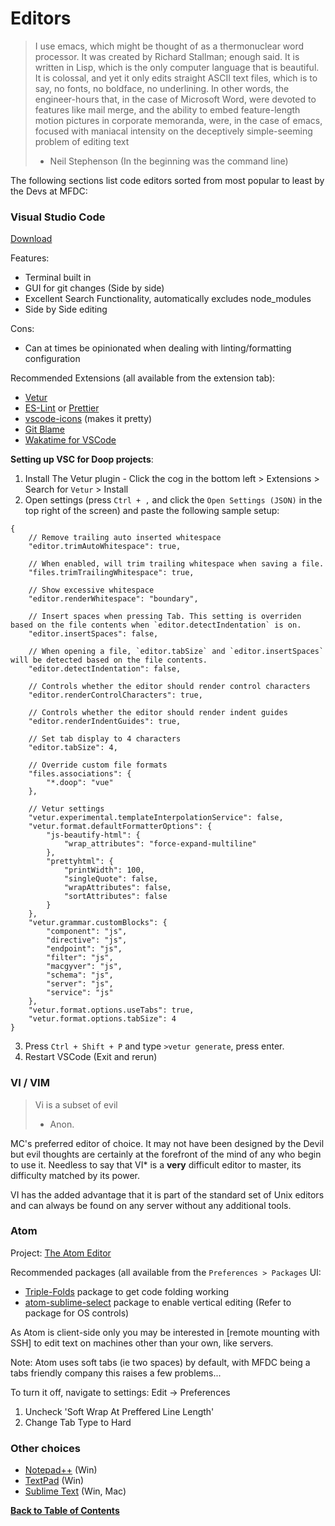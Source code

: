 Editors
=======

> I use emacs, which might be thought of as a thermonuclear word processor. It was created by Richard Stallman; enough said. It is written in Lisp, which is the only computer language that is beautiful. It is colossal, and yet it only edits straight ASCII text files, which is to say, no fonts, no boldface, no underlining. In other words, the engineer-hours that, in the case of Microsoft Word, were devoted to features like mail merge, and the ability to embed feature-length motion pictures in corporate memoranda, were, in the case of emacs, focused with maniacal intensity on the deceptively simple-seeming problem of editing text
> - Neil Stephenson (In the beginning was the command line)


The following sections list code editors sorted from most popular to least by the Devs at MFDC:


### Visual Studio Code

[Download](https://code.visualstudio.com/)

Features:

* Terminal built in
* GUI for git changes (Side by side)
* Excellent Search Functionality, automatically excludes node_modules
* Side by Side editing

Cons:

* Can at times be opinionated when dealing with linting/formatting configuration

Recommended Extensions (all available from the extension tab):

* [Vetur](https://marketplace.visualstudio.com/items?itemName=octref.vetur)
* [ES-Lint](https://marketplace.visualstudio.com/items?itemName=dbaeumer.vscode-eslint) or [Prettier](https://marketplace.visualstudio.com/items?itemName=esbenp.prettier-vscode)
* [vscode-icons](https://marketplace.visualstudio.com/items?itemName=vscode-icons-team.vscode-icons) (makes it pretty)
* [Git Blame](https://marketplace.visualstudio.com/items?itemName=waderyan.gitblame)
* [Wakatime for VSCode](https://marketplace.visualstudio.com/items?itemName=WakaTime.vscode-wakatime)


**Setting up VSC for Doop projects**:

1. Install The Vetur plugin - Click the cog in the bottom left > Extensions > Search for `Vetur` > Install
2. Open settings (press `Ctrl + ,` and click the `Open Settings (JSON)` in the top right of the screen) and paste the following sample setup:

```
{
    // Remove trailing auto inserted whitespace
    "editor.trimAutoWhitespace": true,

    // When enabled, will trim trailing whitespace when saving a file.
    "files.trimTrailingWhitespace": true,

    // Show excessive whitespace
    "editor.renderWhitespace": "boundary",

    // Insert spaces when pressing Tab. This setting is overriden based on the file contents when `editor.detectIndentation` is on.
    "editor.insertSpaces": false,

    // When opening a file, `editor.tabSize` and `editor.insertSpaces` will be detected based on the file contents.
    "editor.detectIndentation": false,

    // Controls whether the editor should render control characters
    "editor.renderControlCharacters": true,

    // Controls whether the editor should render indent guides
    "editor.renderIndentGuides": true,

    // Set tab display to 4 characters
	"editor.tabSize": 4,

	// Override custom file formats
	"files.associations": {
        "*.doop": "vue"
    },

	// Vetur settings
	"vetur.experimental.templateInterpolationService": false,
	"vetur.format.defaultFormatterOptions": {
        "js-beautify-html": {
            "wrap_attributes": "force-expand-multiline"
        },
        "prettyhtml": {
            "printWidth": 100,
            "singleQuote": false,
            "wrapAttributes": false,
            "sortAttributes": false
        }
    },
    "vetur.grammar.customBlocks": {
        "component": "js",
        "directive": "js",
        "endpoint": "js",
        "filter": "js",
        "macgyver": "js",
        "schema": "js",
        "server": "js",
        "service": "js"
    },
    "vetur.format.options.useTabs": true,
    "vetur.format.options.tabSize": 4
}
```

3. Press `Ctrl + Shift + P` and type `>vetur generate`, press enter.
4. Restart VSCode (Exit and rerun)


### VI / VIM

> Vi is a subset of evil
> - Anon.

MC's preferred editor of choice. It may not have been designed by the Devil but evil thoughts are certainly at the forefront of the mind of any who begin to use it. Needless to say that VI* is a **very** difficult editor to master, its difficulty matched by its power.

VI has the added advantage that it is part of the standard set of Unix editors and can always be found on any server without any additional tools.


### Atom

Project: [The Atom Editor](https://github.com/atom/atom)

Recommended packages (all available from the `Preferences > Packages` UI:

* [Triple-Folds](https://atom.io/packages/triple-folds) package to get code folding working
* [atom-sublime-select](https://atom.io/packages/sublime-style-column-selection) package to enable vertical editing (Refer to package for OS controls)

As Atom is client-side only you may be interested in [remote mounting with SSH] to edit text on machines other than your own, like servers.

Note: Atom uses soft tabs (ie two spaces) by default, with MFDC being a tabs friendly company this raises a few problems...

To turn it off, navigate to settings:
Edit -> Preferences

1. Uncheck 'Soft Wrap At Preffered Line Length'
2. Change Tab Type to Hard




### Other choices

* [Notepad++](http://www.notepad-plus-plus.org) (Win)
* [TextPad](http://www.textpad.com/) (Win)
* [Sublime Text](http://www.sublimetext.com) (Win, Mac)


**[Back to Table of Contents](../README.md)**
